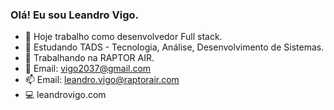 ### Olá! Eu sou Leandro Vigo.

- 🔭 Hoje trabalho como desenvolvedor Full stack.
- 🌱 Estudando TADS - Tecnologia, Análise, Desenvolvimento de Sistemas.
- 👯 Trabalhando na RAPTOR AIR.
- 💬 Email: vigo2037@gmail.com
- 📫 Email: leandro.vigo@raptorair.com
- 💻 leandrovigo.com

<div>
  <a href-"https://github.com/vigo2037">
  <img height-"180em" scr="https://github-readme-stats.vercel.app/api?username=vigo2037show_icons=true&theme=dark&include_all_commtis=true&count_private=true"/>  
  <img height-"180em" scr="https://github-readme-stats.vercel.app/api/top-langs/?username=vigo2037&layout=compact&langs_count=16&theme=dark"/>  
</div>
